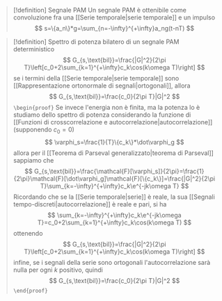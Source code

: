 > [!definition] Segnale PAM
> Un segnale PAM è ottenibile come convoluzione fra una [[Serie temporale|serie temporale]] e un impulso
> $$
> s=\{a_n\}*g=\sum_{n=-\infty}^{+\infty}a_ng(t-nT)
> $$

> [!definition] Spettro di potenza bilatero di un segnale PAM deterministico
> $$
> G_{s,\text{bil}}=\frac{|G|^2}{2\pi T}\left[c_0+2\sum_{k=1}^{+\infty}c_k\cos(k\omega T)\right]
> $$
> se i termini della [[Serie temporale|serie temporale]] sono [[Rappresentazione ortonormale di segnali|ortogonali]], allora
> $$
> G_{s,\text{bil}}=\frac{c_0}{2\pi T}|G|^2
> $$
>`\begin{proof}`
> Se invece l'energia non è finita, ma la potenza lo è studiamo dello spettro di potenza considerando la funzione di [[Funzioni di crosscorrelazione e autocorrelazione|autocorrelazione]] (supponendo $c_0=0$)
> $$
> \varphi_s=\frac{1}{T}\{c_k\}*\dot\varphi_g
> $$
> allora per il [[Teorema di Parseval generalizzato|teorema di Parseval]] sappiamo che
> $$
> G_{s,\text{bil}}=\frac{\mathcal{F}[\varphi_s]}{2\pi}=\frac{1}{2\pi}\mathcal{F}[\dot\varphi_g]\mathcal{F}[\{c_k\}]=\frac{|G|^2}{2\pi T}\sum_{k=-\infty}^{+\infty}c_k\e^{-jk\omega T}
> $$
> Ricordando che se la [[Serie temporale|serie]] è reale, la sua [[Segnali tempo-discreti|autocorrelazione]] è reale e pari, si ha
> $$
> \sum_{k=-\infty}^{+\infty}c_k\e^{-jk\omega T}=c_0+2\sum_{k=1}^{+\infty}c_k\cos(k\omega T)
> $$
> ottenendo 
> $$
> G_{s,\text{bil}}=\frac{|G|^2}{2\pi T}\left[c_0+2\sum_{k=1}^{+\infty}c_k\cos(k\omega T)\right]
> $$
> infine, se i segnali della serie sono ortogonali l'autocorrelazione sarà nulla per ogni $k$ positivo, quindi
> $$
> G_{s,\text{bil}}=\frac{c_0}{2\pi T}|G|^2
> $$
> `\end{proof}`